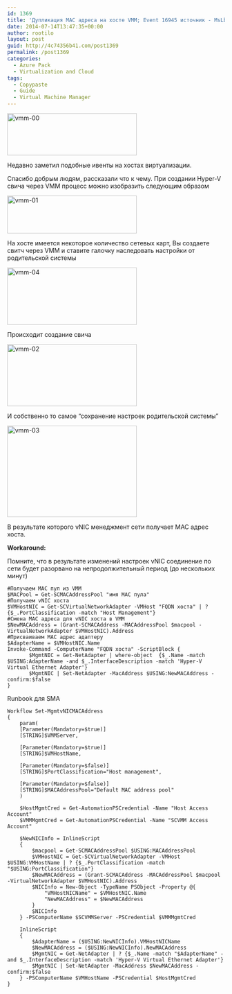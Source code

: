```yaml
---
id: 1369
title: 'Дупликация MAC адреса на хосте VMM; Event 16945 источник - MsLbfoSys'
date: 2014-07-14T13:47:35+00:00
author: rootilo
layout: post
guid: http://4c74356b41.com/post1369
permalink: /post1369
categories:
  - Azure Pack
  - Virtualization and Cloud
tags:
  - Copypaste
  - Guide
  - Virtual Machine Manager
---
```

<a href="http://4c74356b41.com/wp-content/uploads/2016/02/vmm-00.png" rel="attachment wp-att-5360"><img src="http://4c74356b41.com/wp-content/uploads/2016/02/vmm-00-300x97.png" alt="vmm-00" width="300" height="97" /></a>
  
Недавно заметил подобные ивенты на хостах виртуализации.

Спасибо добрым людям, рассказали что к чему. При создании Hyper-V свича через VMM процесс можно изобразить следующим образом
  
<a href="http://4c74356b41.com/wp-content/uploads/2016/02/vmm-01.png" rel="attachment wp-att-5363"><img src="http://4c74356b41.com/wp-content/uploads/2016/02/vmm-01-300x87.png" alt="vmm-01" width="300" height="87" /></a>
  
На хосте имеется некоторое количество сетевых карт, Вы создаете свитч через VMM и ставите галочку наследовать настройки от родительской системы
  
<a href="http://4c74356b41.com/wp-content/uploads/2016/02/vmm-04.png" rel="attachment wp-att-5372"><img src="http://4c74356b41.com/wp-content/uploads/2016/02/vmm-04-300x132.png" alt="vmm-04" width="300" height="132" /></a>
  
Происходит создание свича
  
<a href="http://4c74356b41.com/wp-content/uploads/2016/02/vmm-02.png" rel="attachment wp-att-5366"><img src="http://4c74356b41.com/wp-content/uploads/2016/02/vmm-02-300x143.png" alt="vmm-02" width="300" height="143" /></a>
  
И собственно то самое &#8220;сохранение настроек родительской системы&#8221;
  
<a href="http://4c74356b41.com/wp-content/uploads/2016/02/vmm-03.png" rel="attachment wp-att-5369"><img src="http://4c74356b41.com/wp-content/uploads/2016/02/vmm-03-300x211.png" alt="vmm-03" width="300" height="211" /></a>
  
В результате которого vNIC менеджмент сети получает MAC адрес хоста.

**Workaround:**
  
Помните, что в результате изменений настроек vNIC соединение по сети будет разорвано на непродолжительный период (до нескольких минут)

```
#Получаем MAC пул из VMM
$MACPool = Get-SCMACAddressPool "имя MAC пула" 
#Получаем vNIC хоста
$VMHostNIC = Get-SCVirtualNetworkAdapter -VMHost "FQDN хоста" | ? {$_.PortClassification -match "Hоst Management"}
#Смена MAC адреса для vNIC хоста в VMM
$NewMACAddress = (Grant-SCMACAddress -MACAddressPool $macpool -VirtualNetworkAdapter $VMHostNIC).Address
#Присваиваем MAC адрес адаптеру
$AdapterName = $VMHostNIC.Name
Invoke-Command -ComputerName "FQDN хоста" -ScriptBlock {
       $MgmtNIC = Get-NetAdapter | where-object  {$_.Name -match $USING:AdapterName -and $_.InterfaceDescription -match 'Hyper-V Virtual Ethernet Adapter'}
       $MgmtNIC | Set-NetAdapter -MacAddress $USING:NewMACAddress -confirm:$false
}
```

Runbook для SMA

```
Workflow Set-MgmtvNICMACAddress
{
    param(
    [Parameter(Mandatory=$true)]
    [STRING]$VMMServer,

    [Parameter(Mandatory=$true)]
    [STRING]$VMHostName,

    [Parameter(Mandatory=$false)]
    [STRING]$PortClassification="Host management",

    [Parameter(Mandatory=$false)]
    [STRING]$MACAddressPool="Default MAC address pool"
    )

    $HostMgmtCred = Get-AutomationPSCredential -Name "Host Access Account"
    $VMMMgmtCred = Get-AutomationPSCredential -Name "SCVMM Access Account"

    $NewNICInfo = InlineScript
    {
        $macpool = Get-SCMACAddressPool $USING:MACAddressPool
        $VMHostNIC = Get-SCVirtualNetworkAdapter -VMHost $USING:VMHostName | ? {$_.PortClassification -match "$USING:PortClassification"}
        $NewMACAddress = (Grant-SCMACAddress -MACAddressPool $macpool -VirtualNetworkAdapter $VMHostNIC).Address
        $NICInfo = New-Object -TypeName PSObject -Property @{
            "VMHostNICName" = $VMHostNIC.Name
            "NewMACAddress" = $NewMACAddress
        }
        $NICInfo
    } -PSComputerName $SCVMMServer -PSCredential $VMMMgmtCred

    InlineScript
    {
        $AdapterName = ($USING:NewNICInfo).VMHostNICName
        $NewMACAddress = ($USING:NewNICInfo).NewMACAddress
        $MgmtNIC = Get-NetAdapter | ? {$_.Name -match "$AdapterName" -and $_.InterfaceDescription -match 'Hyper-V Virtual Ethernet Adapter'}
        $MgmtNIC | Set-NetAdapter -MacAddress $NewMACAddress -confirm:$false
    } -PSComputerName $VMHostName -PSCredential $HostMgmtCred
}
```